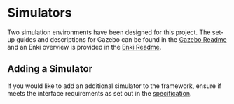 # Simulators
Two simulation environments have been designed for this project. The set-up guides and descriptions for Gazebo can be found in the [Gazebo Readme](https://github.com/a2198699s/AI-Line-Follower/blob/master/simulators/Gazebo/catkin_ws/src/Readme.md) and an Enki overview is provided in the [Enki Readme](https://github.com/a2198699s/AI-Line-Follower/blob/master/simulators/enkiSimulator/README.md).

## Adding a Simulator

If you would like to add an additional simulator to the framework, ensure if meets the interface requirements as set out in the [specification](https://github.com/a2198699s/AI-Line-Follower/tree/master/interface_specifications).
